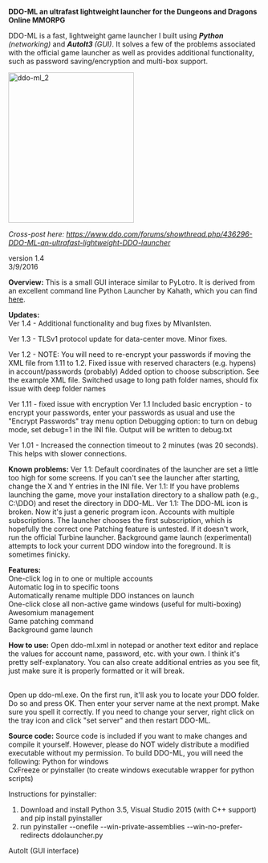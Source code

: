 <strong>DDO-ML an ultrafast lightweight launcher for the Dungeons and Dragons Online MMORPG</strong>

DDO-ML is a fast, lightweight game launcher I built using <em><strong>Python </strong>(networking)</em> and <em><strong>AutoIt3 </strong>(GUI)</em>.  It solves a few of the problems associated with the official game launcher as well as provides additional functionality, such as password saving/encryption and multi-box support.  

<a href="https://raw.githubusercontent.com/traversc/DDO-ML/master/ddo-ml_21.png"><img src="https://raw.githubusercontent.com/traversc/DDO-ML/master/ddo-ml_21.png" alt="ddo-ml_2" width="250" height="300" class="aligncenter size-medium wp-image-87" /></a>

<em>Cross-post here: https://www.ddo.com/forums/showthread.php/436296-DDO-ML-an-ultrafast-lightweight-DDO-launcher</em>

version 1.4<br>
3/9/2016

<b>Overview:</b>
This is a small GUI interace similar to PyLotro. It is derived from an excellent command line Python Launcher by Kahath, which you can find <a href="https://www.ddo.com/forums/showthread.php/382010-How-to-launch-DDO-from-command-line">here</a>.

<b>Updates:</b><br>
Ver 1.4 - Additional functionality and bug fixes by MIvanIsten.

Ver 1.3 - TLSv1 protocol update for data-center move.  Minor fixes.  

Ver 1.2 - NOTE: You will need to re-encrypt your passwords if moving the XML file from 1.11 to 1.2. 
Fixed issue with reserved characters (e.g. hypens) in account/passwords (probably)
Added option to choose subscription. See the example XML file.
Switched usage to long path folder names, should fix issue with deep folder names

Ver 1.11 - fixed issue with encryption
Ver 1.1
Included basic encryption - to encrypt your passwords, enter your passwords as usual and use the "Encrypt Passwords" tray menu option
Debugging option: to turn on debug mode, set debug=1 in the INI file. Output will be written to debug.txt

Ver 1.01 - Increased the connection timeout to 2 minutes (was 20 seconds). This helps with slower connections. 

<b>Known problems:</b>
Ver 1.1: Default coordinates of the launcher are set a little too high for some screens. If you can't see the launcher after starting, change the X and Y entries in the INI file.
Ver 1.1: If you have problems launching the game, move your installation directory to a shallow path (e.g., C:\DDO) and reset the directory in DDO-ML.
Ver 1.1: The DDO-ML icon is broken. Now it's just a generic program icon.
Accounts with multiple subscriptions. The launcher chooses the first subscription, which is hopefully the correct one
Patching feature is untested. If it doesn't work, run the official Turbine launcher.
Background game launch (experimental) attempts to lock your current DDO window into the foreground. It is sometimes finicky.


<b>Features:</b><br>
One-click log in to one or multiple accounts<br>
Automatic log in to specific toons<br>
Automatically rename multiple DDO instances on launch<br>
One-click close all non-active game windows (useful for multi-boxing)<br>
Awesomium management<br>
Game patching command<br>
Background game launch<br>


<b>How to use:</b>
Open ddo-ml.xml in notepad or another text editor and replace the values for account name, password, etc. with your own. I think it's pretty self-explanatory. You can also create additional entries as you see fit, just make sure it is properly formatted or it will break. <br><br>

Open up ddo-ml.exe. On the first run, it'll ask you to locate your DDO folder. Do so and press OK. Then enter your server name at the next prompt. Make sure you spell it correctly. If you need to change your server, right click on the tray icon and click "set server" and then restart DDO-ML. 

<b>Source code:</b>
Source code is included if you want to make changes and compile it yourself. However, please do NOT widely distribute a modified executable without my permission. To build DDO-ML, you will need the following:
Python for windows<br>
CxFreeze or pyinstaller (to create windows executable wrapper for python scripts)<br>

Instructions for pyinstaller:
1) Download and install Python 3.5, Visual Studio 2015 (with C++ support) and pip install pyinstaller
2) run pyinstaller --onefile --win-private-assemblies --win-no-prefer-redirects ddolauncher.py

AutoIt (GUI interface)<br>
